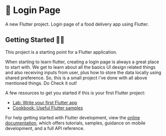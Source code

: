 # 🚀 Login Page

A new Flutter project. Login page of a food delivery app using Flutter. 

## Getting Started 👨‍💻

This project is a starting point for a Flutter application.

When starting to learn flutter, creating a login page is always a great place to start with. 
We get to learn about all the basics UI design related things and also receiving inputs from user, plus how to store the data locally using shared preference.
So, this is a small project i've done with all above mentioned things. Do Check it out!

A few resources to get you started if this is your first Flutter project:

- [Lab: Write your first Flutter app](https://docs.flutter.dev/get-started/codelab)
- [Cookbook: Useful Flutter samples](https://docs.flutter.dev/cookbook)

For help getting started with Flutter development, view the
[online documentation](https://docs.flutter.dev/), which offers tutorials,
samples, guidance on mobile development, and a full API reference.

